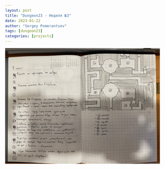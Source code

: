 ```yaml
---
layout: post
title: "Dungeon23 - Неделя №3"
date: 2023-01-22
author: "Sergey Pomerantsev"
tags: [dungeon23]
categories: [projects]
---
```


![](/assets/images/dungeon23/week3.jpg)
